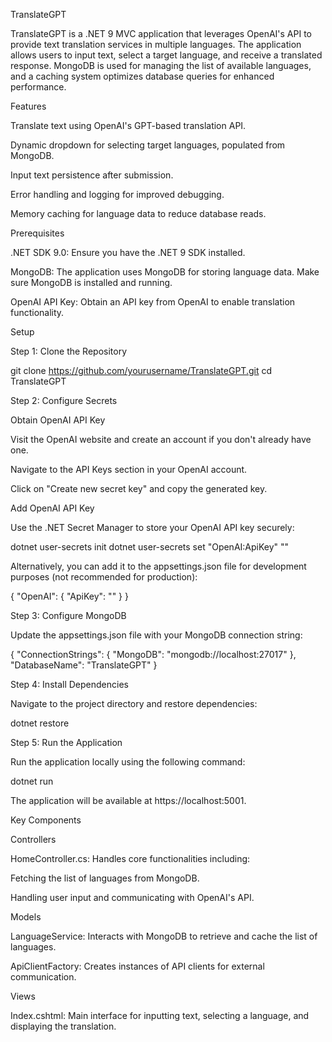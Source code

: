 TranslateGPT

TranslateGPT is a .NET 9 MVC application that leverages OpenAI's API to provide text translation services in multiple languages. The application allows users to input text, select a target language, and receive a translated response. MongoDB is used for managing the list of available languages, and a caching system optimizes database queries for enhanced performance.

Features

Translate text using OpenAI's GPT-based translation API.

Dynamic dropdown for selecting target languages, populated from MongoDB.

Input text persistence after submission.

Error handling and logging for improved debugging.

Memory caching for language data to reduce database reads.

Prerequisites

.NET SDK 9.0: Ensure you have the .NET 9 SDK installed.

MongoDB: The application uses MongoDB for storing language data. Make sure MongoDB is installed and running.

OpenAI API Key: Obtain an API key from OpenAI to enable translation functionality.

Setup

Step 1: Clone the Repository

git clone https://github.com/yourusername/TranslateGPT.git
cd TranslateGPT

Step 2: Configure Secrets

Obtain OpenAI API Key

Visit the OpenAI website and create an account if you don't already have one.

Navigate to the API Keys section in your OpenAI account.

Click on "Create new secret key" and copy the generated key.

Add OpenAI API Key

Use the .NET Secret Manager to store your OpenAI API key securely:

dotnet user-secrets init
dotnet user-secrets set "OpenAI:ApiKey" "<your-openai-api-key>"

Alternatively, you can add it to the appsettings.json file for development purposes (not recommended for production):

{
  "OpenAI": {
    "ApiKey": "<your-openai-api-key>"
  }
}

Step 3: Configure MongoDB

Update the appsettings.json file with your MongoDB connection string:

{
  "ConnectionStrings": {
    "MongoDB": "mongodb://localhost:27017"
  },
  "DatabaseName": "TranslateGPT"
}

Step 4: Install Dependencies

Navigate to the project directory and restore dependencies:

dotnet restore

Step 5: Run the Application

Run the application locally using the following command:

dotnet run

The application will be available at https://localhost:5001.

Key Components

Controllers

HomeController.cs: Handles core functionalities including:

Fetching the list of languages from MongoDB.

Handling user input and communicating with OpenAI's API.

Models

LanguageService: Interacts with MongoDB to retrieve and cache the list of languages.

ApiClientFactory: Creates instances of API clients for external communication.

Views

Index.cshtml: Main interface for inputting text, selecting a language, and displaying the translation.

